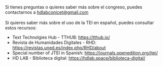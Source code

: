 Si tienes preguntas o quieres saber más sobre el congreso, puedes contactarnos a [hdlabconicet@gmail.com](mailto:hdlabconicet@gmail.com)<br>
<br>
Si quieres saber más sobre el uso de la TEI en español, puedes consultar estos recursos:<br>
- Text Technolgies Hub - TTHUB: https://tthub.io/<br>
- Revista de Humanidades Digitales - RHD: https://revistas.uned.es/index.php/RHD/about <br>
- Special number of JTEI in Spanish: https://journals.openedition.org/jtei/ <br>
- HD LAB - Biblioteca digital: https://hdlab.space/biblioteca-digital/ <br> 